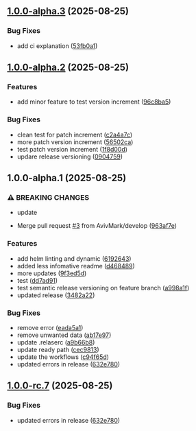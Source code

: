 ## [1.0.0-alpha.3](https://github.com/AvivMark/it-works-on-my-machine/compare/v1.0.0-alpha.2...v1.0.0-alpha.3) (2025-08-25)

### Bug Fixes

* add ci explanation ([53fb0a1](https://github.com/AvivMark/it-works-on-my-machine/commit/53fb0a1ab64d2a316a1e414bc3799a9053895545))

## [1.0.0-alpha.2](https://github.com/AvivMark/it-works-on-my-machine/compare/v1.0.0-alpha.1...v1.0.0-alpha.2) (2025-08-25)

### Features

* add minor feature to test version increment ([96c8ba5](https://github.com/AvivMark/it-works-on-my-machine/commit/96c8ba50e063911354faed26050a88cc5b1c66bd))

### Bug Fixes

* clean test for patch increment ([c2a4a7c](https://github.com/AvivMark/it-works-on-my-machine/commit/c2a4a7cefc7e15326e46417de89346d66ba309be))
* more patch version increment ([56502ca](https://github.com/AvivMark/it-works-on-my-machine/commit/56502cac5c2044c020cbbc108f08e70d2561bda6))
* test patch version increment ([1f8d00d](https://github.com/AvivMark/it-works-on-my-machine/commit/1f8d00d6f3e5161f7caad008a62fd9d1f8c2b92d))
* updare release versioning ([0904759](https://github.com/AvivMark/it-works-on-my-machine/commit/090475989d77a2d77e5a32d20598fcd54192e791))

## 1.0.0-alpha.1 (2025-08-25)

### ⚠ BREAKING CHANGES

* update

* Merge pull request [#3](https://github.com/AvivMark/it-works-on-my-machine/issues/3) from AvivMark/develop ([963af7e](https://github.com/AvivMark/it-works-on-my-machine/commit/963af7e392d4953a2bb3e67ce72a8c897e756494))

### Features

* add helm linting and dynamic ([6192643](https://github.com/AvivMark/it-works-on-my-machine/commit/6192643a4484b94fe6f596b374b1ad75cea280ca))
* added less infomative readme ([d468489](https://github.com/AvivMark/it-works-on-my-machine/commit/d468489c224236d0a09185e5366a07a1a7d80c19))
* more updates ([9f3ed5d](https://github.com/AvivMark/it-works-on-my-machine/commit/9f3ed5d026170b5203f8c68593dbf827ae11a9fe))
* test ([dd7ad91](https://github.com/AvivMark/it-works-on-my-machine/commit/dd7ad914be5d95dc541f22f12967070f04ee8587))
* test semantic release versioning on feature branch ([a998a1f](https://github.com/AvivMark/it-works-on-my-machine/commit/a998a1f460822451f62a15f82dbf1a08b2350418))
* updated release ([3482a22](https://github.com/AvivMark/it-works-on-my-machine/commit/3482a228e9c2f47044ae983d14c0854d49de6c1e))

### Bug Fixes

* remove error ([eada5a1](https://github.com/AvivMark/it-works-on-my-machine/commit/eada5a1b9ed170206884ef987594dce892b474c5))
* remove unwanted data ([ab17e97](https://github.com/AvivMark/it-works-on-my-machine/commit/ab17e97f895df00d3ce9aea653c8dc237085e34e))
* update .relaserc ([a9b66b8](https://github.com/AvivMark/it-works-on-my-machine/commit/a9b66b815e1d2224a0fa2028c6dcadc6cf0f6d1b))
* update ready path ([cec9813](https://github.com/AvivMark/it-works-on-my-machine/commit/cec981370e00b1242772d32a81aa61a9eae24c10))
* update the workflows ([c94f65d](https://github.com/AvivMark/it-works-on-my-machine/commit/c94f65d1156c04a439503a87dfea2028a0c3d81c))
* updated errors in release ([632e780](https://github.com/AvivMark/it-works-on-my-machine/commit/632e7801abbcb34e7f0562d000bdeae55c3b43e3))

## [1.0.0-rc.7](https://github.com/AvivMark/it-works-on-my-machine/compare/v1.0.0-rc.6...v1.0.0-rc.7) (2025-08-25)

### Bug Fixes

* updated errors in release ([632e780](https://github.com/AvivMark/it-works-on-my-machine/commit/632e7801abbcb34e7f0562d000bdeae55c3b43e3))
